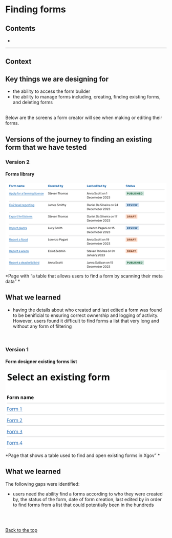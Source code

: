 # Finding forms

## Contents
-
___


## Context


## Key things we are designing for
- the ability to access the form builder
- the ability to manage forms including, creating, finding existing forms, and deleting forms

<br>
Below are the screens a form creator will see when making or editing their forms.

## Versions of the journey to finding an existing form that we have tested

### Version 2

#### Forms library
![form library](/app/design/assets/form-library-v2.png)
<br> *Page with “a table that allows users to find a form by scanning their meta data” *

## What we learned
- having the details about who created and last edited a form was found to be benificial to ensuring correct ownership and logging of activity. However, users found it difficult to find forms a list that very long and without any form of filtering

<br>

### Version 1

#### Form designer existing forms list

![XGov find an existing form journey screenshot 1](/app/design/assets/xgov-as-is-existing-forms2.png)
<br> *Page that shows a table used to find and open existing forms in Xgov” *


## What we learned

The following gaps were identified:
- users need the ability find a forms according to who they were created by, the status of the form, date of form creation, last edited by in order to find forms from a list that could potentially been in the hundreds

<br>



<br>

[Back to the top](#prototype-version-6)
